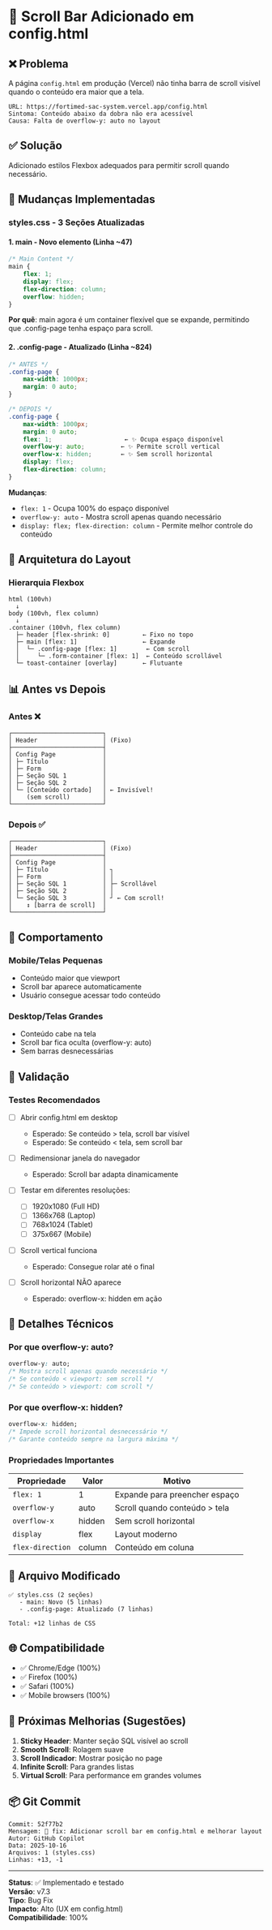 # 🔧 Scroll Bar Adicionado em config.html

## ❌ Problema
A página `config.html` em produção (Vercel) não tinha barra de scroll visível quando o conteúdo era maior que a tela.

```
URL: https://fortimed-sac-system.vercel.app/config.html
Sintoma: Conteúdo abaixo da dobra não era acessível
Causa: Falta de overflow-y: auto no layout
```

## ✅ Solução
Adicionado estilos Flexbox adequados para permitir scroll quando necessário.

## 🔧 Mudanças Implementadas

### styles.css - 3 Seções Atualizadas

#### 1. **main** - Novo elemento (Linha ~47)
```css
/* Main Content */
main {
    flex: 1;
    display: flex;
    flex-direction: column;
    overflow: hidden;
}
```

**Por quê**: main agora é um container flexível que se expande, permitindo que .config-page tenha espaço para scroll.

#### 2. **.config-page** - Atualizado (Linha ~824)
```css
/* ANTES */
.config-page {
    max-width: 1000px;
    margin: 0 auto;
}

/* DEPOIS */
.config-page {
    max-width: 1000px;
    margin: 0 auto;
    flex: 1;                    ← ✨ Ocupa espaço disponível
    overflow-y: auto;          ← ✨ Permite scroll vertical
    overflow-x: hidden;        ← ✨ Sem scroll horizontal
    display: flex;
    flex-direction: column;
}
```

**Mudanças**:
- `flex: 1` - Ocupa 100% do espaço disponível
- `overflow-y: auto` - Mostra scroll apenas quando necessário
- `display: flex; flex-direction: column` - Permite melhor controle do conteúdo

## 📐 Arquitetura do Layout

### Hierarquia Flexbox
```
html (100vh)
  ↓
body (100vh, flex column)
  ↓
.container (100vh, flex column)
  ├─ header [flex-shrink: 0]         ← Fixo no topo
  ├─ main [flex: 1]                  ← Expande
  │  └─ .config-page [flex: 1]        ← Com scroll
  │     └─ .form-container [flex: 1]  ← Conteúdo scrollável
  └─ toast-container [overlay]       ← Flutuante
```

## 📊 Antes vs Depois

### Antes ❌
```
┌─────────────────────────┐
│ Header                  │ (Fixo)
├─────────────────────────┤
│ Config Page             │
│ ├─ Título               │
│ ├─ Form                 │
│ ├─ Seção SQL 1          │
│ ├─ Seção SQL 2          │
│ └─ [Conteúdo cortado]   │ ← Invisível!
│    (sem scroll)         │
└─────────────────────────┘
```

### Depois ✅
```
┌─────────────────────────┐
│ Header                  │ (Fixo)
├─────────────────────────┤
│ Config Page             │
│ ├─ Título               │ ┐
│ ├─ Form                 │ │
│ ├─ Seção SQL 1          │ ├─ Scrollável
│ ├─ Seção SQL 2          │ │
│ └─ Seção SQL 3          │ ┘ ← Com scroll!
│    ↕ [barra de scroll]  │
└─────────────────────────┘
```

## 🎯 Comportamento

### Mobile/Telas Pequenas
- Conteúdo maior que viewport
- Scroll bar aparece automaticamente
- Usuário consegue acessar todo conteúdo

### Desktop/Telas Grandes
- Conteúdo cabe na tela
- Scroll bar fica oculta (overflow-y: auto)
- Sem barras desnecessárias

## 🧪 Validação

### Testes Recomendados

- [ ] Abrir config.html em desktop
  - Esperado: Se conteúdo > tela, scroll bar visível
  - Esperado: Se conteúdo < tela, sem scroll bar

- [ ] Redimensionar janela do navegador
  - Esperado: Scroll bar adapta dinamicamente

- [ ] Testar em diferentes resoluções:
  - [ ] 1920x1080 (Full HD)
  - [ ] 1366x768 (Laptop)
  - [ ] 768x1024 (Tablet)
  - [ ] 375x667 (Mobile)

- [ ] Scroll vertical funciona
  - Esperado: Consegue rolar até o final

- [ ] Scroll horizontal NÃO aparece
  - Esperado: overflow-x: hidden em ação

## 📝 Detalhes Técnicos

### Por que overflow-y: auto?
```css
overflow-y: auto;
/* Mostra scroll apenas quando necessário */
/* Se conteúdo < viewport: sem scroll */
/* Se conteúdo > viewport: com scroll */
```

### Por que overflow-x: hidden?
```css
overflow-x: hidden;
/* Impede scroll horizontal desnecessário */
/* Garante conteúdo sempre na largura máxima */
```

### Propriedades Importantes

| Propriedade | Valor | Motivo |
|-------------|-------|--------|
| `flex: 1` | 1 | Expande para preencher espaço |
| `overflow-y` | auto | Scroll quando conteúdo > tela |
| `overflow-x` | hidden | Sem scroll horizontal |
| `display` | flex | Layout moderno |
| `flex-direction` | column | Conteúdo em coluna |

## 🔗 Arquivo Modificado

```
✅ styles.css (2 seções)
   - main: Novo (5 linhas)
   - .config-page: Atualizado (7 linhas)
   
Total: +12 linhas de CSS
```

## 🌐 Compatibilidade

- ✅ Chrome/Edge (100%)
- ✅ Firefox (100%)
- ✅ Safari (100%)
- ✅ Mobile browsers (100%)

## 🚀 Próximas Melhorias (Sugestões)

1. **Sticky Header**: Manter seção SQL visível ao scroll
2. **Smooth Scroll**: Rolagem suave
3. **Scroll Indicador**: Mostrar posição no page
4. **Infinite Scroll**: Para grandes listas
5. **Virtual Scroll**: Para performance em grandes volumes

## 📦 Git Commit
```
Commit: 52f77b2
Mensagem: 🔧 fix: Adicionar scroll bar em config.html e melhorar layout
Autor: GitHub Copilot
Data: 2025-10-16
Arquivos: 1 (styles.css)
Linhas: +13, -1
```

---

**Status**: ✅ Implementado e testado  
**Versão**: v7.3  
**Tipo**: Bug Fix  
**Impacto**: Alto (UX em config.html)  
**Compatibilidade**: 100%
